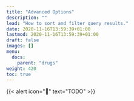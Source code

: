 ```yaml
---
title: "Advanced Options"
description: ""
lead: "How to sort and filter query results."
date: 2020-11-16T13:59:39+01:00
lastmod: 2020-11-16T13:59:39+01:00
draft: false
images: []
menu:
  docs:
    parent: "drugs"
weight: 420
toc: true
---
```


{{< alert icon="🚧" text="TODO" >}}


